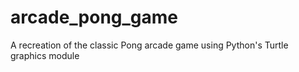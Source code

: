 # arcade_pong_game
A recreation of the classic Pong arcade game using Python's Turtle graphics module
